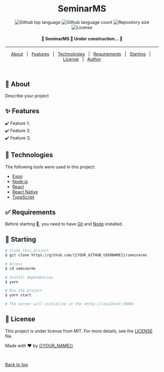 <!--
 Copyright 2023 natsurii
 
 Licensed under the Apache License, Version 2.0 (the "License");
 you may not use this file except in compliance with the License.
 You may obtain a copy of the License at
 
     http://www.apache.org/licenses/LICENSE-2.0
 
 Unless required by applicable law or agreed to in writing, software
 distributed under the License is distributed on an "AS IS" BASIS,
 WITHOUT WARRANTIES OR CONDITIONS OF ANY KIND, either express or implied.
 See the License for the specific language governing permissions and
 limitations under the License.
-->

<!-- <div align="center" id="top"> 
  <img src="./.github/app.gif" alt="SeminarMS" /> -->

  &#xa0;

  <!-- <a href="https://seminarms.netlify.app">Demo</a> -->
</div>

<h1 align="center">SeminarMS</h1>

<p align="center">
  <img alt="Github top language" src="https://img.shields.io/github/languages/top/natsurii/seminarms?color=56BEB8">

  <img alt="Github language count" src="https://img.shields.io/github/languages/count/natsurii/seminarms?color=56BEB8">

  <img alt="Repository size" src="https://img.shields.io/github/repo-size/natsurii/seminarms?color=56BEB8">

  <img alt="License" src="https://img.shields.io/github/license/natsurii/seminarms?color=56BEB8">

  <!-- <img alt="Github issues" src="https://img.shields.io/github/issues/{{YOUR_GITHUB_USERNAME}}/seminarms?color=56BEB8" /> -->

  <!-- <img alt="Github forks" src="https://img.shields.io/github/forks/{{YOUR_GITHUB_USERNAME}}/seminarms?color=56BEB8" /> -->

  <!-- <img alt="Github stars" src="https://img.shields.io/github/stars/{{YOUR_GITHUB_USERNAME}}/seminarms?color=56BEB8" /> -->
</p>

<!-- Status -->

<h4 align="center"> 
	🚧  SeminarMS 🚀 Under construction...  🚧
</h4> 

<hr>

<p align="center">
  <a href="#dart-about">About</a> &#xa0; | &#xa0; 
  <a href="#sparkles-features">Features</a> &#xa0; | &#xa0;
  <a href="#rocket-technologies">Technologies</a> &#xa0; | &#xa0;
  <a href="#white_check_mark-requirements">Requirements</a> &#xa0; | &#xa0;
  <a href="#checkered_flag-starting">Starting</a> &#xa0; | &#xa0;
  <a href="#memo-license">License</a> &#xa0; | &#xa0;
  <a href="https://github.com/{{YOUR_GITHUB_USERNAME}}" target="_blank">Author</a>
</p>

<br>

## :dart: About ##

Describe your project

## :sparkles: Features ##

:heavy_check_mark: Feature 1;\
:heavy_check_mark: Feature 2;\
:heavy_check_mark: Feature 3;

## :rocket: Technologies ##

The following tools were used in this project:

- [Expo](https://expo.io/)
- [Node.js](https://nodejs.org/en/)
- [React](https://pt-br.reactjs.org/)
- [React Native](https://reactnative.dev/)
- [TypeScript](https://www.typescriptlang.org/)

## :white_check_mark: Requirements ##

Before starting :checkered_flag:, you need to have [Git](https://git-scm.com) and [Node](https://nodejs.org/en/) installed.

## :checkered_flag: Starting ##

```bash
# Clone this project
$ git clone https://github.com/{{YOUR_GITHUB_USERNAME}}/seminarms

# Access
$ cd seminarms

# Install dependencies
$ yarn

# Run the project
$ yarn start

# The server will initialize in the <http://localhost:3000>
```

## :memo: License ##

This project is under license from MIT. For more details, see the [LICENSE](LICENSE.md) file.


Made with :heart: by <a href="https://github.com/{{YOUR_GITHUB_USERNAME}}" target="_blank">{{YOUR_NAME}}</a>

&#xa0;

<a href="#top">Back to top</a>
